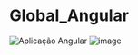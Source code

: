# Global_Angular
![Aplicação Angular](https://github.com/SrTumnuss/Global_Angular/assets/131216452/ca8174c5-aaab-4f5a-bde6-0c3c24148e0d)
![image](https://github.com/SrTumnuss/Global_Angular/assets/131216452/b305342f-20db-42ab-a4f4-cff321b1f491)
